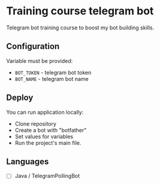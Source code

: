 # Training course  telegram bot
Telegram bot training course to boost my bot building skills.


## Configuration
Variable must be provided:
- `BOT_TOKEN` - telegram bot token
- `BOT_NAME` - telegram bot name

## Deploy
You can run application locally:
* Clone repository
* Create a bot with "botfather"
* Set values for variables
* Run the project's main file.

## Languages
- [ ] Java / TelegramPollingBot
